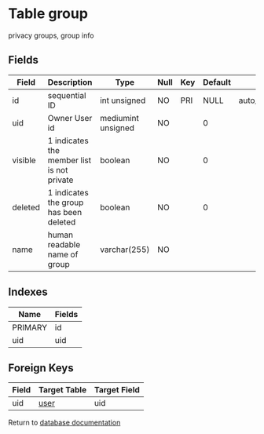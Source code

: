 Table group
===========

privacy groups, group info

Fields
------

| Field   | Description                                | Type               | Null | Key | Default | Extra          |
| ------- | ------------------------------------------ | ------------------ | ---- | --- | ------- | -------------- |
| id      | sequential ID                              | int unsigned       | NO   | PRI | NULL    | auto_increment |
| uid     | Owner User id                              | mediumint unsigned | NO   |     | 0       |                |
| visible | 1 indicates the member list is not private | boolean            | NO   |     | 0       |                |
| deleted | 1 indicates the group has been deleted     | boolean            | NO   |     | 0       |                |
| name    | human readable name of group               | varchar(255)       | NO   |     |         |                |

Indexes
------------

| Name | Fields |
|------|--------|
| PRIMARY | id |
| uid | uid |

Foreign Keys
------------

| Field | Target Table | Target Field |
|-------|--------------|--------------|
| uid | [user](help/database/db_user) | uid |

Return to [database documentation](help/database)
